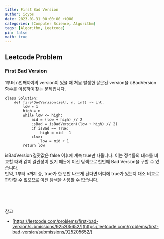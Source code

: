 ```yaml
---
title: First Bad Version
author: icyou
date: 2023-03-31 00:00:00 +0900
categories: [Computer Science, Algorithm]
tags: [Algorithm, Leetcode]
pin: false
math: true
---
```


## Leetcode Problem

### First Bad Version
1부터 n번째까지의 version이 있을 때 처음 발생한 잘못된 version을 isBadVersion 함수를 이용하여 찾는 문제입니다.  

```
class Solution:
    def firstBadVersion(self, n: int) -> int:
        low = 1
        high = n
        while low <= high:
            mid = (low + high) // 2
            isBad = isBadVersion((low + high) // 2)
            if isBad == True:
                high = mid - 1
            else:
                low = mid + 1
        return low

```
isBadVersion 결괏값은 false 이후에 계속 true만 나옵니다. 이는 정수들의 대소를 비교할 때와 같이 일관성이 있기 때문에 이진 탐색으로 첫번째 Bad Version을 구할 수 있습니다.  
만약, 1부터 n까지 중, true가 한 번만 나오게 된다면 어디에 true가 있는지 대소 비교로 판단할 수 없으므로 이진 탐색을 사용할 수 없습니다.


<br/><br/><br/><br/>
참고 
- [https://leetcode.com/problems/first-bad-version/submissions/925205652/](https://leetcode.com/problems/first-bad-version/submissions/925205652/)